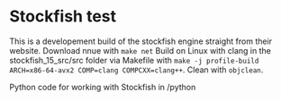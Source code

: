 # Stockfish test
This is a developement build of the stockfish engine straight from their website.
Download nnue with `make net`
Build on Linux with clang in the stockfish_15_src/src folder via Makefile with `make -j profile-build ARCH=x86-64-avx2 COMP=clang COMPCXX=clang++`.
Clean with `objclean`.

Python code for working with Stockfish in /python